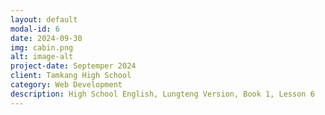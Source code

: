 ```yaml
---
layout: default
modal-id: 6
date: 2024-09-30
img: cabin.png
alt: image-alt
project-date: Septemper 2024
client: Tamkang High School
category: Web Development
description: High School English, Lungteng Version, Book 1, Lesson 6
---
```

